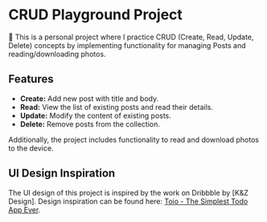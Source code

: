 # CRUD Playground Project

🤗 This is a personal project where I practice CRUD (Create, Read, Update, Delete) concepts by implementing functionality for managing Posts and reading/downloading photos.

## Features

- **Create:** Add new post with title and body.
- **Read:** View the list of existing posts and read their details.
- **Update:** Modify the content of existing posts.
- **Delete:** Remove posts from the collection.

Additionally, the project includes functionality to read and download photos to the device.

## UI Design Inspiration

The UI design of this project is inspired by the work on Dribbble by [K&Z Design]. Design inspiration can be found here: [Toio - The Simplest Todo App Ever](https://dribbble.com/shots/20533818-Toio-the-simplest-todo-app-ever).
